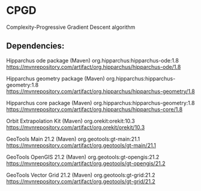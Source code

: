 # CPGD

Complexity-Progressive Gradient Descent algorithm

## Dependencies:

Hipparchus ode package
(Maven) org.hipparchus:hipparchus-ode:1.8
https://mvnrepository.com/artifact/org.hipparchus/hipparchus-ode/1.8

Hipparchus geometry package
(Maven) org.hipparchus:hipparchus-geometry:1.8
https://mvnrepository.com/artifact/org.hipparchus/hipparchus-geometry/1.8

Hipparchus core package
(Maven) org.hipparchus:hipparchus-geometry:1.8
https://mvnrepository.com/artifact/org.hipparchus/hipparchus-core/1.8

Orbit Extrapolation Kit
(Maven) org.orekit:orekit:10.3
https://mvnrepository.com/artifact/org.orekit/orekit/10.3

GeoTools Main 21.2
(Maven) org.geotools:gt-main:21.1
https://mvnrepository.com/artifact/org.geotools/gt-main/21.1

GeoTools OpenGIS 21.2
(Maven) org.geotools:gt-opengis:21.2
https://mvnrepository.com/artifact/org.geotools/gt-opengis/21.2

GeoTools Vector Grid 21.2
(Maven) org.geotools:gt-grid:21.2
https://mvnrepository.com/artifact/org.geotools/gt-grid/21.2